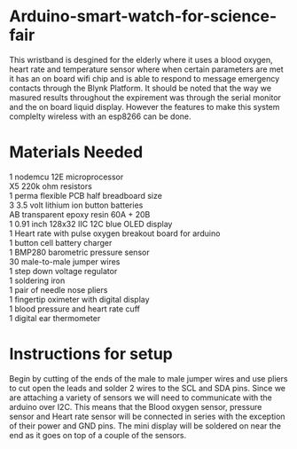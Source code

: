 # Arduino-smart-watch-for-science-fair

This wristband is desgined for the elderly where it uses a blood oxygen, heart rate and temperature sensor where when certain parameters are met it has an on board wifi chip and is able to respond to message emergency contacts through the Blynk Platform. It should be noted that the way we masured results throughout the expirement was through the serial monitor and the on board liquid display. However the features to make this system complelty wireless with an esp8266 can be done.

# Materials Needed
1 nodemcu 12E microprocessor                                                                                                                                                     
X5 220k ohm resistors                                                                                                                                                           
1 perma flexible PCB half breadboard size                                                                                                                                       
3 3.5 volt lithium ion button batteries                                                                                                                                         
AB transparent epoxy resin 60A + 20B                                                                                                                                             
1 0.91 inch 128x32 IIC 12C blue OLED display                                                                                                                                     
1 Heart rate with pulse oxygen breakout board for arduino                                                                                                                       
1 button cell battery charger                                                                                                                                                   
1 BMP280 barometric pressure sensor                                                                                                                                             
30 male-to-male jumper wires                                                                                                                                                     
1 step down voltage regulator                                                                                                                                                   
1 soldering iron                                                                                                                                                                 
1 pair of needle nose pliers                                                                                                                                                     
1 fingertip oximeter with digital display                                                                                                                                       
1 blood pressure and heart rate cuff                                                                                                                                             
1 digital ear thermometer                                                                                                                                                       

# Instructions for setup
Begin by cutting of the ends of the male to male jumper wires and use pliers to cut open the leads and solder 2 wires to the SCL and SDA pins. Since we are attaching a variety of sensors we will need to communicate with the arduino over I2C. This means that the Blood oxygen sensor, pressure sensor and Heart rate sensor will be connected in series with the exception of their power and GND pins. The mini display will be soldered on near the end as it goes on top of a couple of the sensors. 
